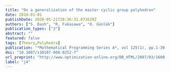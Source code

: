```yaml
---
title: "On a generalization of the master cyclic group polyhedron"
date: 2010-01-01
publishDate: 2020-05-21T20:36:31.073629Z
authors: ["S. Dash", "R. Fukasawa", "O. Günlük"]
publication_types: ["2"]
abstract: ""
featured: false
tags: [Theory,Polyhedra]
publication: "*Mathematical Programming Series A*, vol 125(1), pp.1-30, 2010" 
doi: "10.1007/s10107-008-0252-7"
url_preprint: "http://www.optimization-online.org/DB_HTML/2007/03/1600.html"
label: "j4"
---
```


